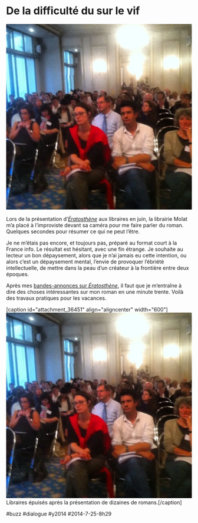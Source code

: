 # De la difficulté du sur le vif

![](_i/libraires.webp)

Lors de la présentation d’*[Ératosthène](../../page/eratosthene)* aux libraires en juin, la librairie Molat m’a placé à l’improviste devant sa caméra pour me faire parler du roman. Quelques secondes pour résumer ce qui ne peut l’être.

Je ne m’étais pas encore, et toujours pas, préparé au format court à la France info. Le résultat est hésitant, avec une fin étrange. Je souhaite au lecteur un bon dépaysement, alors que je n’ai jamais eu cette intention, ou alors c’est un dépaysement mental, l’envie de provoquer l’ébriété intellectuelle, de mettre dans la peau d’un créateur à la frontière entre deux époques.

Après mes [bandes-annonces sur *Ératosthène*](des-book-trailers-pour-les-non-lecteurs.md), il faut que je m’entraîne à dire des choses intéressantes sur mon roman en une minute trente. Voilà des travaux pratiques pour les vacances.

[caption id="attachment\_36451" align="aligncenter" width="600"]![Libraires épuisés après la présentation de dizaines de romans.](_i/libraires.webp) Libraires épuisés après la présentation de dizaines de romans.[/caption]



#buzz #dialogue #y2014 #2014-7-25-8h29
